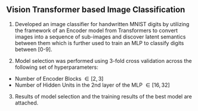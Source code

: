 ## Vision Transformer based Image Classification

1. Developed an image classifier for handwritten MNIST digits by utilizing the framework of an Encoder model from Transformers to convert images into a sequence of sub-images and
discover latent semantics between them which is further used to train an MLP to classify digits between [0-9].

2. Model selection was performed using 3-fold cross validation across the following set of hyperparameters:
  - Number of Encoder Blocks $\in [2,3]$
  - Number of Hidden Units in the 2nd layer of the MLP $\in [16,32]$

3. Results of model selection and the training results of the best model are attached.
